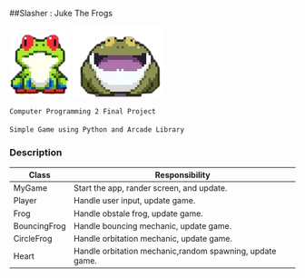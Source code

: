 ##Slasher : Juke The Frogs

![alt text](https://raw.githubusercontent.com/patdpat/slasher/master/images/frog/frog1.png)
![alt text](https://raw.githubusercontent.com/patdpat/slasher/master/images/frog/frog4.png)

    Computer Programming 2 Final Project

    Simple Game using Python and Arcade Library

### Description

| Class        | Responsibility                                           |
| ------------ | -------------------------------------------------------- |
| MyGame       | Start the app, rander screen, and update.                |
| Player       | Handle user input, update game.                          |
| Frog         | Handle obstale frog, update game.                        |
| BouncingFrog | Handle bouncing mechanic, update game.                   |
| CircleFrog   | Handle orbitation mechanic, update game.                 |
| Heart        | Handle orbitation mechanic,random spawning, update game. |
